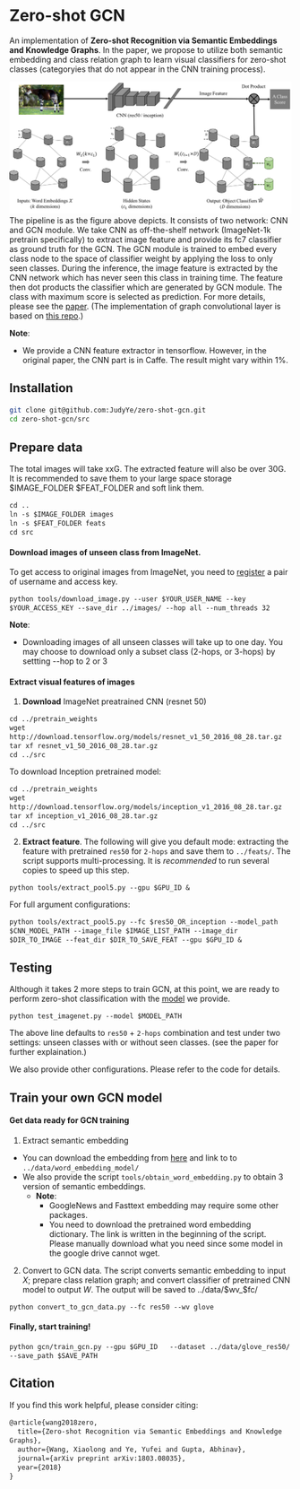 # Zero-shot GCN

An implementation of **Zero-shot Recognition via Semantic Embeddings and Knowledge Graphs**.
In the paper, we propose to utilize both semantic embedding and class relation graph to
learn visual classifiers for zero-shot classes (categoryies that do not appear in the CNN training process).

![](data/docs/git-gcn-teaser.png)
The pipeline is as the figure above depicts. It consists of two network: CNN and GCN module.
We take CNN as off-the-shelf network (ImageNet-1k pretrain specifically) to extract image feature and provide its fc7 classifier as ground truth for the GCN. The GCN module is trained to embed every class node to the space of classifier weight by applying the loss to only seen classes.
During the inference, the image feature is extracted by the CNN network which has never seen this class in training time.
The feature then dot products the classifier which are generated by GCN module. The class with maximum score is selected as prediction. For more details, please see the [paper](https://arxiv.org/abs/1803.08035).
(The implementation of graph convolutional layer is based on [this repo](https://github.com/tkipf/gcn/tree/master/gcn).)


**Note**:

- We provide a CNN feature extractor in tensorflow. However, in the original paper, the CNN part is in Caffe. The result might vary within $1\%$.


## Installation

```bash
git clone git@github.com:JudyYe/zero-shot-gcn.git
cd zero-shot-gcn/src
```

## Prepare data
The total images will take xxG. The extracted feature will also be over 30G. It is recommended to save them to your large space storage $IMAGE_FOLDER $FEAT_FOLDER and soft link them.
```
cd ..
ln -s $IMAGE_FOLDER images
ln -s $FEAT_FOLDER feats
cd src
```

#### Download images of unseen class from ImageNet.

To get access to original images from ImageNet, you need to [register](http://image-net.org/signup) a pair of username and access key.
```
python tools/download_image.py --user $YOUR_USER_NAME --key $YOUR_ACCESS_KEY --save_dir ../images/ --hop all --num_threads 32
```

**Note**:
- Downloading images of all unseen classes will take up to one day. You may choose to download only a subset class (2-hops, or 3-hops) by settting --hop to 2 or 3

#### Extract visual features of images
1. **Download** ImageNet preatrained CNN (resnet 50)
```
cd ../pretrain_weights
wget http://download.tensorflow.org/models/resnet_v1_50_2016_08_28.tar.gz
tar xf resnet_v1_50_2016_08_28.tar.gz
cd ../src
```
To download  Inception pretrained model:
```
cd ../pretrain_weights
wget http://download.tensorflow.org/models/inception_v1_2016_08_28.tar.gz
tar xf inception_v1_2016_08_28.tar.gz
cd ../src
```
2. **Extract feature**. The following will give you default mode: extracting the feature with pretrained `res50` for `2-hops` and save them to `../feats/`.
The script supports multi-processing.  It is *recommended* to run several copies to speed up this step.
```
python tools/extract_pool5.py --gpu $GPU_ID &
```
For full argument configurations:
```
python tools/extract_pool5.py --fc $res50_OR_inception --model_path $CNN_MODEL_PATH --image_file $IMAGE_LIST_PATH --image_dir $DIR_TO_IMAGE --feat_dir $DIR_TO_SAVE_FEAT --gpu $GPU_ID &
```

## Testing
Although it takes 2 more steps to train GCN, at this point, we are ready to perform zero-shot classification with the [model]() we provide.
```
python test_imagenet.py --model $MODEL_PATH
```
The above line defaults to `res50` + `2-hops` combination and test under two settings: unseen classes with or without seen classes. (see the paper for further explaination.)

We also provide other configurations. Please refer to the code for details.

## Train your own GCN model
#### Get data ready for GCN training
1. Extract semantic embedding
- You can download the embedding from [here]() and link to to `../data/word_embedding_model/`
- We also provide the script `tools/obtain_word_embedding.py` to obtain 3 version of semantic embeddings.
    + **Note**:
        *  GoogleNews and Fasttext embedding may require some other packages.
        * You need to download the pretrained word embedding dictionary. The link is written in the beginning of the script. Please manually download what you need since some model in the google drive cannot wget.
2.  Convert to GCN data. The script converts semantic embedding to input $X$; prepare class relation graph; and convert classifier of pretrained CNN model to output $W$.
The output will be saved to ../data/$wv_$fc/
```
python convert_to_gcn_data.py --fc res50 --wv glove
```
#### Finally, start training!
```
python gcn/train_gcn.py --gpu $GPU_ID 	--dataset ../data/glove_res50/ --save_path $SAVE_PATH
```

## Citation
If you find this work helpful, please consider citing:
```
@article{wang2018zero,
  title={Zero-shot Recognition via Semantic Embeddings and Knowledge Graphs},
  author={Wang, Xiaolong and Ye, Yufei and Gupta, Abhinav},
  journal={arXiv preprint arXiv:1803.08035},
  year={2018}
}
```



